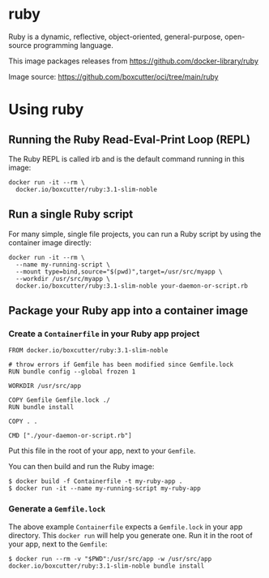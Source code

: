 # ruby

Ruby is a dynamic, reflective, object-oriented, general-purpose, open-source programming language.

This image packages releases from https://github.com/docker-library/ruby

Image source: https://github.com/boxcutter/oci/tree/main/ruby

# Using ruby

## Running the Ruby Read-Eval-Print Loop (REPL)

The Ruby REPL is called irb and is the default command running in this image:

```
docker run -it --rm \
  docker.io/boxcutter/ruby:3.1-slim-noble
```

## Run a single Ruby script

For many simple, single file projects, you can run a Ruby script by using the container image directly:

```
docker run -it --rm \
  --name my-running-script \
  --mount type=bind,source="$(pwd)",target=/usr/src/myapp \
  --workdir /usr/src/myapp \
  docker.io/boxcutter/ruby:3.1-slim-noble your-daemon-or-script.rb
```

## Package your Ruby app into a container image

### Create a `Containerfile` in your Ruby app project

```
FROM docker.io/boxcutter/ruby:3.1-slim-noble

# throw errors if Gemfile has been modified since Gemfile.lock
RUN bundle config --global frozen 1

WORKDIR /usr/src/app

COPY Gemfile Gemfile.lock ./
RUN bundle install

COPY . .

CMD ["./your-daemon-or-script.rb"]
```

Put this file in the root of your app, next to your `Gemfile`.

You can then build and run the Ruby image:

```
$ docker build -f Containerfile -t my-ruby-app .
$ docker run -it --name my-running-script my-ruby-app
```

### Generate a `Gemfile.lock`

The above example `Containerfile` expects a `Gemfile.lock` in your app directory. This `docker run` will help you generate one. Run it in the root of your app, next to the `Gemfile`:

```
$ docker run --rm -v "$PWD":/usr/src/app -w /usr/src/app docker.io/boxcutter/ruby:3.1-slim-noble bundle install
```
